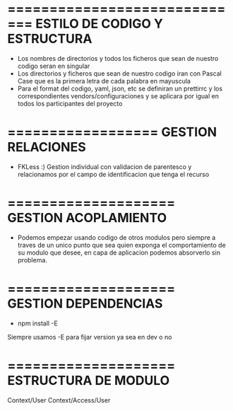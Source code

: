 =============================
ESTILO DE CODIGO Y ESTRUCTURA
=============================

- Los nombres de directorios y todos los ficheros que sean
  de nuestro codigo seran en singular
- Los directorios y ficheros que sean de nuestro codigo iran
  con Pascal Case que es la primera letra de cada palabra en mayuscula
- Para el format del codigo, yaml, json, etc se definiran un
  prettirrc y los correspondientes vendors/configuraciones y se aplicara
  por igual en todos los participantes del proyecto

==================
GESTION RELACIONES
==================

- FKLess :) Gestion individual con validacion de parentesco
  y relacionamos por el campo de identificacion que tenga el recurso

====================
GESTION ACOPLAMIENTO
====================

- Podemos empezar usando codigo de otros modulos pero siempre a traves
  de un unico punto que sea quien exponga el comportamiento de su modulo
  que desee, en capa de aplicacion podemos absorverlo sin problema.

====================
GESTION DEPENDENCIAS
====================

- npm install -E

Siempre usamos -E para fijar version ya sea en dev o no

====================
ESTRUCTURA DE MODULO
====================

Context/User
Context/Access/User
